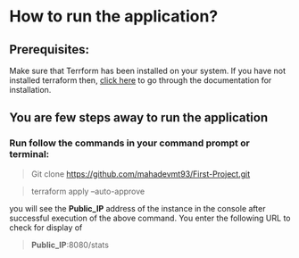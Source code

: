 # How to run the application?
## Prerequisites: 
Make sure that Terrform has been installed on your system. 
If you have not installed terraform then, [click here](https://developer.hashicorp.com/terraform/tutorials/aws-get-started/install-cli) to go through the documentation for installation.
## You are few steps away to run the application
### Run follow the commands in your command prompt or terminal:  

> Git clone https://github.com/mahadevmt93/First-Project.git    
  
> terraform apply –auto-approve  
  
you will see the __Public_IP__ address of the instance in the console after successful execution of the above command. You enter the following URL to check for display of  
  
  > __Public_IP__:8080/stats
